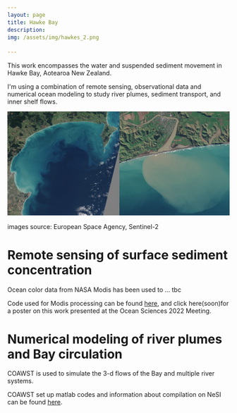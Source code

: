 ```yaml
---
layout: page
title: Hawke Bay
description: 
img: /assets/img/hawkes_2.png

---
```

This work encompasses the water and suspended sediment movement in Hawke Bay, Aotearoa New Zealand. 

[comment]: <> (There are a important range of scales involved from the nearshore to individual river plumes to inner shelf dynamics.)

I'm using a combination of remote sensing, observational data and numerical ocean modeling to study river plumes, sediment transport, and inner shelf flows.

<img src="/assets/img/s2_plume.png" alt="ex" width="900"/>

images source: European Space Agency, Sentinel-2

# Remote sensing of surface sediment concentration 

Ocean color data from NASA Modis has been used to ... tbc

Code used for Modis processing can be found [here](https://github.com/tedconroy/modis-remote-sensing), and click here(soon)for a poster on this work presented at the Ocean Sciences 2022 Meeting. 

# Numerical modeling of river plumes and Bay circulation
COAWST is used to simulate the 3-d flows of the Bay and multiple river systems. 

COAWST set up matlab codes and information about compilation on NeSI can be found [here](https://github.com/tedconroy/ocean-model-codes/tree/master/coawst).
